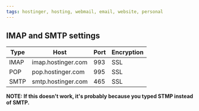 ```yaml
---
tags: hostinger, hosting, webmail, email, website, personal
---
```


## IMAP and SMTP settings

| Type | Host               | Port | Encryption |
| ---- | ------------------ | ---- | ---------- |
| IMAP | imap.hostinger.com | 993  | SSL        |
| POP  | pop.hostinger.com  | 995  | SSL        |
| SMTP | smtp.hostinger.com | 465  | SSL        |

**NOTE: If this doesn't work, it's probably because you typed STMP instead of SMTP.**